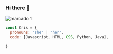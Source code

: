 ### Hi there 👋

![marcado 1](/img/giphy.gif)

```javascript
const Cris = {
  pronouns: "she" | "her",
  code: [Javascript, HTML, CSS, Python, Java],
  
}
```
<!--
**QuantiumDev09/quantiumdev09** is a ✨ _special_ ✨ repository because its `README.md` (this file) appears on your GitHub profile.

Here are some ideas to get you started:

- 🔭 I’m currently working on ...
- 🌱 I’m currently learning ...
- 👯 I’m looking to collaborate on ...
- 🤔 I’m looking for help with ...
- 💬 Ask me about ...
- 📫 How to reach me: ...
- 😄 Pronouns: ...
- ⚡ Fun fact: ...
-->
